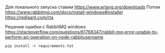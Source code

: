 Для локального запуска ставим https://www.erlang.org/downloads
Потом https://www.rabbitmq.com/docs/install-windows#installer
https://redisant.com/rta

Решение ошибки с RabbitMQ windows https://stackoverflow.com/questions/61768347/rabbit-mq-error-unable-to-perform-an-operation-on-node-rabbitusername

`pip install -r requirements.txt`
